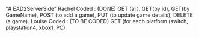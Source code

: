 "# EAD2ServerSide" 
Rachel Coded : (DONE) GET (all), GET(by id), GET(by GameName), POST (to add a game), PUT (to update game details), DELETE (a game).
Louise Coded : (TO BE CODED) GET (for each platform (switch, playstation4, xbox1, PC)
